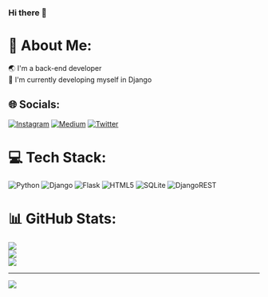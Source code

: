 ### Hi there 👋

<!--
**mohsensadegh/mohsensadegh** is a ✨ _special_ ✨ repository because its `README.md` (this file) appears on your GitHub profile.

Here are some ideas to get you started:

- 🔭 I’m currently working on ...
- 🌱 I’m currently learning ...
- 👯 I’m looking to collaborate on ...
- 🤔 I’m looking for help with ...
- 💬 Ask me about ...
- 📫 How to reach me: ...
- 😄 Pronouns: ...
- ⚡ Fun fact: ...
-->
# 💫 About Me:
:earth_asia: I'm a back-end developer<br>🌱 I'm currently developing myself in Django<br>


## 🌐 Socials:
[![Instagram](https://img.shields.io/badge/Instagram-%23E4405F.svg?logo=Instagram&logoColor=white)](https://instagram.com/m2hs4n) [![Medium](https://img.shields.io/badge/Medium-12100E?logo=medium&logoColor=white)](https://medium.com/@m2hs4n) [![Twitter](https://img.shields.io/badge/Twitter-%231DA1F2.svg?logo=Twitter&logoColor=white)](https://twitter.com/m2hs4n) 

# 💻 Tech Stack:
![Python](https://img.shields.io/badge/python-3670A0?style=for-the-badge&logo=python&logoColor=ffdd54) ![Django](https://img.shields.io/badge/django-%23092E20.svg?style=for-the-badge&logo=django&logoColor=white) ![Flask](https://img.shields.io/badge/flask-%23000.svg?style=for-the-badge&logo=flask&logoColor=white) ![HTML5](https://img.shields.io/badge/html5-%23E34F26.svg?style=for-the-badge&logo=html5&logoColor=white) ![SQLite](https://img.shields.io/badge/sqlite-%2307405e.svg?style=for-the-badge&logo=sqlite&logoColor=white) ![DjangoREST](https://img.shields.io/badge/DJANGO-REST-ff1709?style=for-the-badge&logo=django&logoColor=white&color=ff1709&labelColor=gray)
# 📊 GitHub Stats:
![](https://github-readme-stats.vercel.app/api?username=mohsensadegh&theme=swift&hide_border=false&include_all_commits=false&count_private=true)<br/>
![](https://github-readme-streak-stats.herokuapp.com/?user=mohsensadegh&theme=swift&hide_border=false)<br/>
![](https://github-readme-stats.vercel.app/api/top-langs/?username=mohsensadegh&theme=swift&hide_border=false&include_all_commits=false&count_private=true&layout=compact)

---
[![](https://visitcount.itsvg.in/api?id=mohsensadegh&icon=0&color=0)](https://visitcount.itsvg.in)

<!-- Proudly created with GPRM ( https://gprm.itsvg.in ) -->
